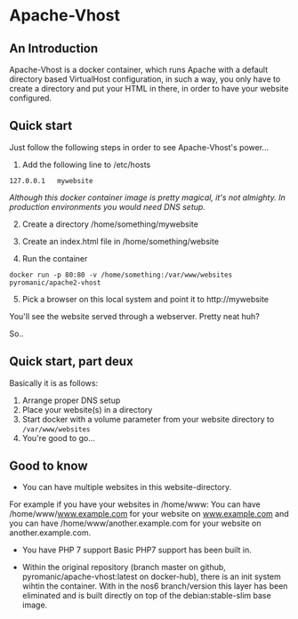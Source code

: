 Apache-Vhost
============

An Introduction
---------------

Apache-Vhost is a docker container, which runs Apache with a default
directory based VirtualHost configuration, in such a way, you only have to
create a directory and put your HTML in there, in order to have your website
configured.

Quick start
-----------

Just follow the following steps in order to see Apache-Vhost's power...

1. Add the following line to /etc/hosts
```
127.0.0.1   mywebsite
```
_Although this docker container image is pretty magical, it's not almighty.
In production environments you would need DNS setup._


2. Create a directory /home/something/mywebsite


3. Create an index.html file in /home/something/website


4. Run the container
```
docker run -p 80:80 -v /home/something:/var/www/websites pyromanic/apache2-vhost
```

5. Pick a browser on this local system and point it to http://mywebsite

You'll see the website served through a webserver. Pretty neat huh?

So..


Quick start, part deux
----------------------

Basically it is as follows:
1. Arrange proper DNS setup 
2. Place your website(s) in a directory
3. Start docker with a volume parameter from your website directory to `/var/www/websites`
4. You're good to go...

Good to know
------------

* You can have multiple websites in this website-directory.

For example if you have your websites in /home/www:
You can have /home/www/www.example.com for your website on www.example.com
and you can have /home/www/another.example.com for your website on another.example.com.

* You have PHP 7 support
Basic PHP7 support has been built in.

* Within the original repository (branch master on github, pyromanic/apache-vhost:latest on
docker-hub), there is an init system wihtin the container. With in the nos6 branch/version
this layer has been eliminated and is built directly on top of the debian:stable-slim base image.
